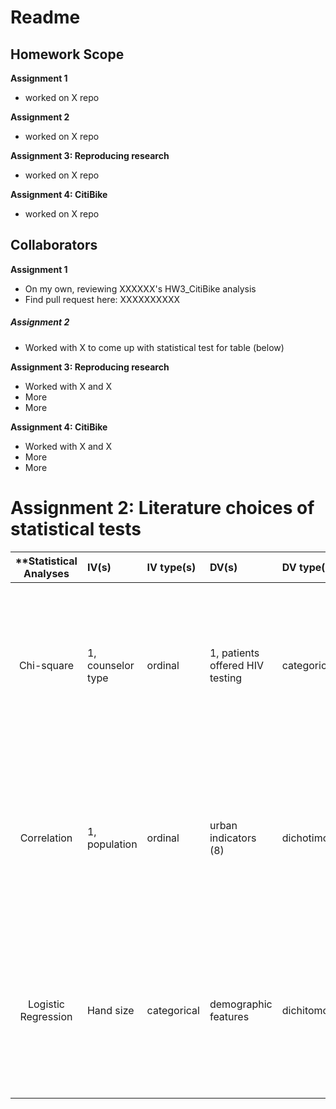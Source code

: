 # Readme

## Homework Scope

**Assignment 1**
* worked on X repo

**Assignment 2**
* worked on X repo

**Assignment 3: Reproducing research**
* worked on X repo

**Assignment 4: CitiBike**
* worked on X repo


## Collaborators

**Assignment 1**
* On my own, reviewing XXXXXX's HW3_CitiBike analysis
* Find pull request here: XXXXXXXXXX

##### Assignment 2
* Worked with X to come up with statistical test for table (below)

**Assignment 3: Reproducing research**
* Worked with X and X 
* More 
* More

**Assignment 4: CitiBike**
* Worked with X and X 
* More 
* More


# Assignment 2: Literature choices of statistical tests

| **Statistical Analyses	|  IV(s)  |  IV type(s) |  DV(s)  |  DV type(s)  |  Control Var| Question to be answered | _H0_ | alpha | link to paper | 
|:----------:|:----------|:------------|:-------------|:------------|:------------- |:------------------|:----:|:-------:|:-------|
Chi-square	| 1, counselor type | ordinal | 1, patients offered HIV testing | categorical | 0| Does shifting program flow and advocacy responsibilities from counselors to volunteer parents of HIV-infected children affect patients offered HIV testing? | Introducing patient advocates will result in the same or decreased number of children tested | 0.05 | [Task Shifting Routine Inpatient Pediatric HIV Testing Improves Program Outcomes in Urban Malawi](http://journals.plos.org/plosone/article?id=10.1371/journal.pone.0009626) |
Correlation	| 1, population | ordinal | urban indicators (8) | dichotimous | 0 | How do scale-adjusted metrics  create a summary of the evolution of urban indicators as opposed to per capita values of indicators obtained from Brazilian cities?  | Percapita values of indicators explain brailian urban indicator patters in the same way as scale-adjusted metrics do. | 0.05 | [Scale-Adjusted Metrics for Predicting the Evolution of Urban Indicators and Quantifying the Performance of Cities](http://journals.plos.org/plosone/article?id=10.1371/journal.pone.0134862) |
Logistic Regression	| Hand size | categorical | demographic features | dichitomous | 0 | 	Is there a relationship between measurements of the human hand and a range of demographic features | There is no relationship between human hand measurements and the subjects' demo features | 0.05 | [Comparing Machine Learning Classifiers and Linear/Logistic Regression to Explore the Relationship between Hand Dimensions and Demographic Characteristics](http://journals.plos.org/plosone/article?id=10.1371/journal.pone.0165521) |
  |||||||||
  

